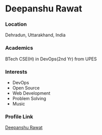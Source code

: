 # Deepanshu Rawat

### Location

Dehradun, Uttarakhand, India

### Academics

BTech CSE(H) in DevOps(2nd Yr) from UPES

### Interests

- DevOps
- Open Source
- Web Development
- Problem Solving
- Music

### Profile Link

[Deepanshu Rawat](https://github.com/deepanshu-rawat6)